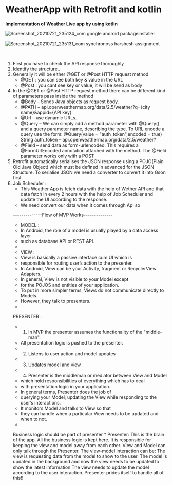 # WeatherApp with Retrofit and kotlin
<b>Implementation of Weather Live app by using kotlin </b>

![Screenshot_20210721_235124_com google android packageinstaller](https://user-images.githubusercontent.com/6704539/126552544-b8e90301-e7be-42ea-ba23-37832dac8a9c.jpg)

![Screenshot_20210721_235131_com synchronoss harshesh assignment](https://user-images.githubusercontent.com/6704539/126552568-9ad567b6-d1bb-4509-9eb9-f13bca100b7c.jpg)


<br>
<ol type="1">
<li>
First you have to check the API response thoroughly<br>
</li>
</li>
<Li>
  Identify the structure..
<li>
Generally it will be either @GET or @Post HTTP request method
  <ul>
<li>
@GET : you can see both key & value in the URL
  </li>
    <li>
@Post : you cant see key or value, it will be send as body
      </li></ul>
</li>
<li>
In the @GET or @Post HTTP request method there can be different kind of parameters pass inside the method
<ul>
<li>
@Body – Sends Java objects as request body.
</li>
<li>
@PATH – api.openweathermap.org/data/2.5/weather?q={city name}&appid={API key}
</li>
<li>
@Url – use dynamic URLs.
</li>
<li>
@Query – We can simply add a method parameter with @Query() and a query parameter name, describing the type. To URL encode a query use the form: @Query(value = "auth_token",encoded = true) String auth_token – api.openweathermap.org/data/2.5/weather?
</li>
<li>
@Field – send data as form-urlencoded. This requires a @FormUrlEncoded annotation attached with the method. The @Field parameter works only with a POST
</li>
</ul>
</li>
<li>
Retrofit automatically serialises the JSON response using a POJO(Plain Old Java Object) which must be defined in advanced for the JSON Structure. To serialise JSON we need a converter to convert it into Gson first. 
</li>
<li>
Job Scheduler : <ul>
<li>
This Weather App is fetch data with the help of Wether API and that data fetch in every 2 hours with the help of Job Scheduler and update the UI according to the response.
  </li>
<li>
We need convert our data when it comes through Api so
  </li>
  </ul>
  
   --------------Flow of MVP Works--------------
   * MODEL :
   * In Android, the role of a model is usually played by a data access layer
   * such as database API or REST API.
   *
   * VIEW :
   * View is basically a passive interface cum UI which is
   * responsible for routing user’s action to the presenter.
   * In Android, View can be your Activity, fragment or RecyclerView Adapters.
   * In general, View is not visible to your Model except
   * for the POJOS and entities of your application.
   * To put in more simpler terms, Views do not communicate directly to Models.
   * However, they talk to presenters.
   *
   PRESENTER :
   * 1. In MVP the presenter assumes the functionality of the "middle-man".
   * All presentation logic is pushed to the presenter.
   * 2. Listens to user action and model updates
   * 3. Updates model and view
   * 4. Presenter is the middleman or mediator between View and Model
   * which hold responsibilities of everything which has to deal
   * with presentation logic in your application.
   * In general terms, Presenter does the job of
   * querying your Model, updating the View while responding to the user’s interactions.
   * It monitors Model and talks to View so that
   * they can handle when a particular View needs to be updated and when to not.
   *
   Business logic should be part of presenter
    * Presenter: This is the brain of the app. All the business logic is kept here. It is responsible for keeping the view and model away from each other. View and Model can only talk through the Presenter. The view-model interaction can be:
       The view is requesting data from the model to show to the user.
       The model is updated in the background and now the view needs to be updated to show the latest information
       The view needs to update the model according to the user interaction.
       Presenter prides itself to handle all of this!!
</ol>

